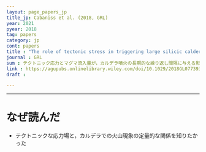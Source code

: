 ```yaml
---
layout: page_papers_jp
title_jp: Cabaniss et al. (2018, GRL)
year: 2021
pyear: 2018
tag: papers
category: jp
cont: papers
title : "The role of tectonic stress in triggering large silicic caldera eruptions"
journal : GRL
sum : テクトニック応力とマグマ流入量が，カルデラ噴火の長期的な繰り返し間隔に与える影響
link : https://agupubs.onlinelibrary.wiley.com/doi/10.1029/2018GL077393
draft :

---
```


---

# なぜ読んだ
- テクトニックな応力場と，カルデラでの火山現象の定量的な関係を知りたかった
